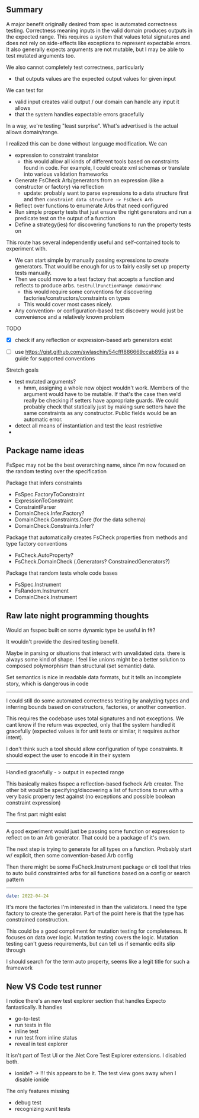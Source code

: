 
## Summary

A major benefit originally desired from spec is automated correctness testing. 
Correctness meaning inputs in the valid domain produces outputs in the expected range.
This requires a system that values total signatures and does not rely on side-effects like exceptions to represent expectable errors. It also generally expects arguments are not mutable, but I may be able to test mutated arguments too.

We also cannot completely test correctness, particularly
- that outputs values are the expected output values for given input

We can test for
- valid input creates valid output / our domain can handle any input it allows
- that the system handles expectable errors gracefully 

In a way, we're testing "least surprise". What's advertised is the actual allows domain/range.

I realized this can be done without language modification. We can
- expression to constraint translator
  - this would allow all kinds of different tools based on constraints found in code. For example, I could create xml schemas or translate into various validation frameworks
- Generate FsCheck Arb/generators from an expression (like a constructor or factory) via reflection 
  - update: probably want to parse expressions to a data structure first and then `constraint data structure -> FsCheck Arb`
- Reflect over functions to enumerate Arbs that need configured
- Run simple property tests that just ensure the right generators and run a predicate test on the output of a function
- Define a strategy(ies) for discovering functions to run the property tests on

This route has several independently useful and self-contained tools to experiment with. 
- We can start simple by manually passing expressions to create generators. That would be enough for us to fairly easily set up property tests manually.
- Then we could move to a test factory that accepts a function and reflects to produce arbs. `testFullFunctionRange domainFunc`
  - this would require some conventions for discovering factories/constructors/constraints on types
  - This would cover most cases nicely.
- Any convention- or configuration-based test discovery would just be convenience and a relatively known problem 


TODO
- [x] check if any reflection or expression-based arb generators exist
- [ ] use https://gist.github.com/swlaschin/54cfff886669ccab895a as a guide for supported conventions


Stretch goals
- test mutated arguments?
  - hmm, assigning a whole new object wouldn't work. Members of the argument would have to be mutable. If that's the case then we'd really be checking if setters have appropriate guards. We could probably check that statically just by making sure setters have the same constraints as any constructor. Public fields would be an automatic error.
- detect all means of instantiation and test the least restrictive
- 

## Package name ideas

FsSpec may not be the best overarching name, since i'm now focused on the random testing over the specification

Package that infers constraints
- FsSpec.FactoryToConstraint
- ExpressionToConstraint
- ConstraintParser
- DomainCheck.Infer.Factory?
- DomainCheck.Constraints.Core (for the data schema)
- DomainCheck.Constraints.Infer?

Package that automatically creates FsCheck properties from methods and type factory conventions
- FsCheck.AutoProperty?
- FsCheck.DomainCheck (.Generators? ConstrainedGenerators?)

Package that random tests whole code bases
- FsSpec.Instrument 
- FsRandom.Instrument
- DomainCheck.Instrument


## Raw late night programming thoughts
Would an fsspec built on some dynamic type be useful in f#?

It wouldn't provide the desired testing benefit.

Maybe in parsing or situations that interact with unvalidated data. there is always some kind of shape. I feel like unions might be a better solution to composed polymorphism than structural (set semantic) data.

Set semantics is nice in readable data formats, but it tells an incomplete story, which is dangerous in code


----


I could still do some automated correctness testing by analyzing types and inferring bounds based on constructors, factories, or another convention.

This requires the codebase uses total signatures and not exceptions. We cant know if the return was expected, only that the system handled it gracefully (expected values is for unit tests or similar, it requires author intent).

I don't think such a tool should allow configuration of type constraints. It should expect the user to encode it in their system 

----

Handled gracefully - > output in expected range

This basically makes fsspec a reflection-based fscheck Arb creator. The other bit would be specifying/discovering a list of functions to run with a very basic property test against (no exceptions and possible boolean constraint expression)

The first part might exist 

----

A good experiment would just be passing some function or expression to reflect on to an Arb generator. That could be a package of it's own.

The next step is trying to generate for all types on a function. Probably start w/ explicit, then some convention-based Arb config

Then there might be some FsCheck.Instrument package or cli tool that tries to auto build constrainted arbs for all functions based on a config or search pattern

----

```yml
date: 2022-04-24
```
It's more the factories I'm interested in than the validators. I need the type factory to create the generator. Part of the point here is that the type has constrained construction.

This could be a good compliment for mutation testing for completeness. It focuses on data over logic. Mutation testing covers the logic. Mutation testing can't guess requirements, but can tell us if semantic edits slip through 

I should search for the term auto property, seems like a legit title for such a framework 


## New VS Code test runner

I notice there's an new test explorer section that handles Expecto fantastically. It handles 
- go-to-test
- run tests in file
- inline test 
- run test from inline status
- reveal in test explorer

It isn't part of Test UI or the .Net Core Test Explorer extensions. I disabled both.
- ionide? -> !!! this appears to be it. The test view goes away when I disable ionide

The only features missing
- debug test
- recognizing xunit tests
